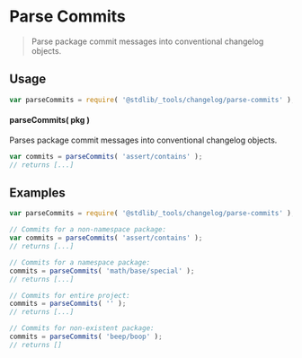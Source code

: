 <!--

@license Apache-2.0

Copyright (c) 2024 The Stdlib Authors.

Licensed under the Apache License, Version 2.0 (the "License");
you may not use this file except in compliance with the License.
You may obtain a copy of the License at

   http://www.apache.org/licenses/LICENSE-2.0

Unless required by applicable law or agreed to in writing, software
distributed under the License is distributed on an "AS IS" BASIS,
WITHOUT WARRANTIES OR CONDITIONS OF ANY KIND, either express or implied.
See the License for the specific language governing permissions and
limitations under the License.

-->

# Parse Commits

> Parse package commit messages into conventional changelog objects.

<section class="usage">

## Usage

```javascript
var parseCommits = require( '@stdlib/_tools/changelog/parse-commits' );
```

#### parseCommits( pkg )

Parses package commit messages into conventional changelog objects.

```javascript
var commits = parseCommits( 'assert/contains' );
// returns [...]
```

</section>

<!-- /.usage -->

<section class="notes">

</section>

<!-- /.notes -->

<section class="examples">

## Examples

```javascript
var parseCommits = require( '@stdlib/_tools/changelog/parse-commits' );

// Commits for a non-namespace package:
var commits = parseCommits( 'assert/contains' );
// returns [...]

// Commits for a namespace package:
commits = parseCommits( 'math/base/special' );
// returns [...]

// Commits for entire project:
commits = parseCommits( '' );
// returns [...]

// Commits for non-existent package:
commits = parseCommits( 'beep/boop' );
// returns []
```

</section>

<!-- /.examples -->

<!-- Section for related `stdlib` packages. Do not manually edit this section, as it is automatically populated. -->

<section class="related">

</section>

<!-- /.related -->

<!-- Section for all links. Make sure to keep an empty line after the `section` element and another before the `/section` close. -->

<section class="links">

</section>

<!-- /.links -->
